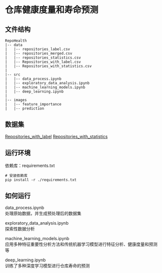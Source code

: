 # 仓库健康度量和寿命预测

## 文件结构
```
RepoHealth  
|-- data  
|   |-- repositories_label.csv  
|   |-- repositories_merged.csv  
|   |-- repositories_statistics.csv  
|   |-- Repositories_with_label.csv  
|   |-- Repositories_with_statistics.csv
|  
|-- src  
|   |-- data_process.ipynb  
|   |-- exploratory_data_analysis.ipynb  
|   |-- machine_learning_models.ipynb
|   |-- deep_learning.ipynb
|
|-- images
|   |-- feature_importance
|   |-- prediction
```

## 数据集
[Repositories_with_label](https://www.gitlink.org.cn/api/attachments/d88dec86-1959-44b7-889f-5f602b6ab528)
[Repositories_with_statistics](https://www.gitlink.org.cn/api/attachments/0b3b1792-f60d-45fc-b4e3-767600d8eb63)

## 运行环境
依赖库：requirements.txt
```
# 安装依赖库
pip install -r ./requirements.txt
```

## 如何运行

data_process.ipynb\
处理原始数据，并生成预处理后的数据集

exploratory_data_analysis.ipynb\
探索性数据分析

machine_learning_models.ipynb\
应用多种特征重要性分析方法和传统机器学习模型进行特征分析、健康度量和预测等

deep_learning.ipynb\
训练了多种深度学习模型进行仓库寿命的预测




